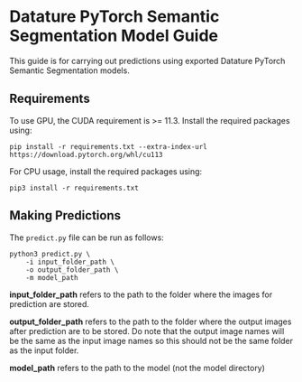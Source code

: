 # Datature PyTorch Semantic Segmentation Model Guide

This guide is for carrying out predictions using exported Datature PyTorch Semantic Segmentation models.


## Requirements

To use GPU, the CUDA requirement is >= 11.3. Install the required packages using:

`pip install -r requirements.txt --extra-index-url https://download.pytorch.org/whl/cu113`


For CPU usage, install the required packages using:

`pip3 install -r requirements.txt`


## Making Predictions

The `predict.py` file can be run as follows:

```shell
python3 predict.py \
    -i input_folder_path \
    -o output_folder_path \
    -m model_path
```

**input_folder_path** refers to the path to the folder where the images for prediction are stored.

**output_folder_path** refers to the path to the folder where the output images after prediction are to be stored. Do note that the output image names will be the same as the input image names so this should not be the same folder as the input folder.

**model_path** refers to the path to the model (not the model directory)
